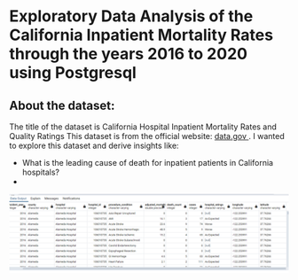 # Exploratory Data Analysis of the California Inpatient Mortality Rates through the years 2016 to 2020 using Postgresql
## About the dataset: 
The title of the dataset is California Hospital Inpatient Mortality Rates and Quality Ratings
This dataset is from the official website: [data.gov ](https://catalog.data.gov/dataset/california-hospital-inpatient-mortality-rates-and-quality-ratings-6815c).
I wanted to explore this dataset and derive insights like:
- What is the leading cause of death for inpatient patients in California hospitals?
- 
![image](https://github.com/dcprecilla/Data-Analysis-Portfolio-Projects/blob/main/SQL%20Projects/Healthcare/images/hospitals_update.png)
